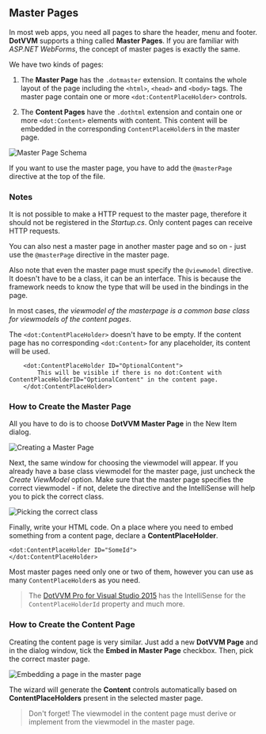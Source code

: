 ## Master Pages

In most web apps, you need all pages to share the header, menu and footer. **DotVVM** supports a thing called **Master Pages**. 
If you are familiar with _ASP.NET WebForms_, the concept of master pages is exactly the same.

We have two kinds of pages:

1. The **Master Page** has the `.dotmaster` extension. It contains the whole layout of the page including the `<html>`, `<head>` and `<body>` tags.
The master page contain one or more `<dot:ContentPlaceHolder>` controls.     

2. The **Content Pages** have the `.dothtml` extension and contain one or more `<dot:Content>` elements with content. This content will be embedded
in the corresponding `ContentPlaceHolder`s in the master page.  

<p><img src="{imageDir}basics-master-pages-img1.png" alt="Master Page Schema" /></p>

If you want to use the master page, you have to add the `@masterPage` directive at the top of the file.


### Notes

It is not possible to make a HTTP request to the master page, therefore it should not be registered in the _Startup.cs_. 
Only content pages can receive HTTP requests. 

You can also nest a master page in another master page and so on - just use the `@masterPage` directive in the master page.

Also note that even the master page must specify the `@viewmodel` directive. It doesn't have to be a class, it can be an interface. This is because the
framework needs to know the type that will be used in the bindings in the page. 

In most cases, _the viewmodel of the masterpage is a common base class for viewmodels of the content pages_. 

The `<dot:ContentPlaceHolder>` doesn't have to be empty. If the content page has no corresponding `<dot:Content>` for any placeholder,
its content will be used.

```DOTHTML
    <dot:ContentPlaceHolder ID="OptionalContent">
        This will be visible if there is no dot:Content with ContentPlaceHolderID="OptionalContent" in the content page.
    </dot:ContentPlaceHolder>
```

### How to Create the Master Page

All you have to do is to choose **DotVVM Master Page** in the New Item dialog.

<p><img src="{imageDir}basics-master-pages-img2.png" alt="Creating a Master Page" /></p>

Next, the same window for choosing the viewmodel will appear. If you already have a base class viewmodel for the master page,
just uncheck the _Create ViewModel_ option.
Make sure that the master page specifies the correct viewmodel - if not, delete the directive and the IntelliSense will help you
to pick the correct class.

<p><img src="{imageDir}basics-master-pages-img3.png" alt="Picking the correct class" /></p>

Finally, write your HTML code. On a place where you need to embed something from a content page, declare a **ContentPlaceHolder**.

```DOTHTML
<dot:ContentPlaceHolder ID="SomeId">
</dot:ContentPlaceHolder>
```

Most master pages need only one or two of them, however you can use as many `ContentPlaceHolder`s as you need.

> The [DotVVM Pro for Visual Studio 2015](/landing/dotvvm-for-visual-studio-extension) has the IntelliSense for the `ContentPlaceHolderId` property and much more. 


### How to Create the Content Page

Creating the content page is very similar. Just add a new **DotVVM Page** and in the dialog window, tick the **Embed in Master Page** checkbox.
Then, pick the correct master page.

<p><img src="{imageDir}basics-master-pages-img4.png" alt="Embedding a page in the master page" /></p>

The wizard will generate the **Content** controls automatically based on **ContentPlaceHolders** present in the selected master page.

> Don't forget! The viewmodel in the content page must derive or implement from the viewmodel in the master page.
